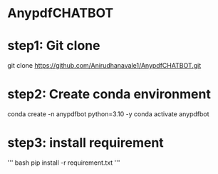 # AnypdfCHATBOT
# step1: Git clone
git clone https://github.com/Anirudhanavale1/AnypdfCHATBOT.git

# step2: Create conda environment
conda create -n anypdfbot python=3.10 -y
conda activate anypdfbot
# step3: install requirement
'''
bash
pip install -r requirement.txt 
'''
